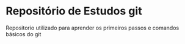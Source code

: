 # Repositório de Estudos git

Repositorio utilizado para aprender os primeiros passos e comandos básicos do git